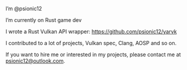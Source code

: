 I’m @psionic12

I’m currently on Rust game dev

I wrote a Rust Vulkan API wrapper: https://github.com/psionic12/yarvk

I contributed to a lot of projects, Vulkan spec, Clang, AOSP and so on.

If you want to hire me or interested in my projects, please contact me at psionic12@outlook.com.
